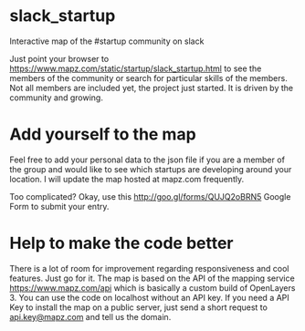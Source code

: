 # slack_startup
Interactive map of the #startup community on slack

Just point your browser to https://www.mapz.com/static/startup/slack_startup.html to see the members of the community or search for particular skills of the members. Not all members are included yet, the project just started. It is driven by the community and growing.

# Add yourself to the map

Feel free to add your personal data to the json file if you are a member of the group and would like to see which startups are developing around your location. I will update the map hosted at mapz.com frequently.

Too complicated? Okay, use this http://goo.gl/forms/QUJQ2oBRN5 Google Form to submit your entry.

# Help to make the code better

There is a lot of room for improvement regarding responsiveness and cool features. Just go for it. The map is based on the API of the mapping service https://www.mapz.com/api which is basically a custom build of OpenLayers 3. You can use the code on localhost without an API key. If you need a API Key to install the map on a public server, just send a short request to api.key@mapz.com and tell us the domain.
